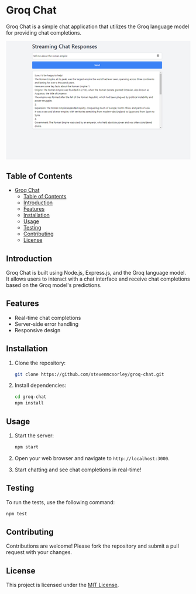 # Groq Chat

Groq Chat is a simple chat application that utilizes the Groq language model for providing chat completions.

![Alt text](UI.png)

## Table of Contents
- [Groq Chat](#groq-chat)
  - [Table of Contents](#table-of-contents)
  - [Introduction](#introduction)
  - [Features](#features)
  - [Installation](#installation)
  - [Usage](#usage)
  - [Testing](#testing)
  - [Contributing](#contributing)
  - [License](#license)

## Introduction

Groq Chat is built using Node.js, Express.js, and the Groq language model. It allows users to interact with a chat interface and receive chat completions based on the Groq model's predictions.

## Features

- Real-time chat completions
- Server-side error handling
- Responsive design

## Installation

1. Clone the repository:

   ```bash
   git clone https://github.com/stevenmcsorley/groq-chat.git
   ```

2. Install dependencies:

   ```bash
   cd groq-chat
   npm install
   ```

## Usage

1. Start the server:

   ```bash
   npm start
   ```

2. Open your web browser and navigate to `http://localhost:3000`.

3. Start chatting and see chat completions in real-time!

## Testing

To run the tests, use the following command:

```bash
npm test
```

## Contributing

Contributions are welcome! Please fork the repository and submit a pull request with your changes.

## License

This project is licensed under the [MIT License](LICENSE).
